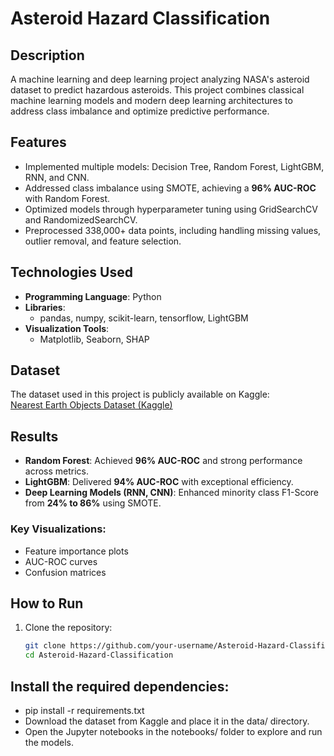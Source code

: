 # Asteroid Hazard Classification

## Description
A machine learning and deep learning project analyzing NASA's asteroid dataset to predict hazardous asteroids. This project combines classical machine learning models and modern deep learning architectures to address class imbalance and optimize predictive performance.

## Features
- Implemented multiple models: Decision Tree, Random Forest, LightGBM, RNN, and CNN.
- Addressed class imbalance using SMOTE, achieving a **96% AUC-ROC** with Random Forest.
- Optimized models through hyperparameter tuning using GridSearchCV and RandomizedSearchCV.
- Preprocessed 338,000+ data points, including handling missing values, outlier removal, and feature selection.

## Technologies Used
- **Programming Language**: Python  
- **Libraries**: 
  - pandas, numpy, scikit-learn, tensorflow, LightGBM
- **Visualization Tools**: 
  - Matplotlib, Seaborn, SHAP

## Dataset
The dataset used in this project is publicly available on Kaggle:  
[Nearest Earth Objects Dataset (Kaggle)](https://www.kaggle.com/datasets/ivansher/nasa-nearest-earth-objects-1910-2024)

## Results
- **Random Forest**: Achieved **96% AUC-ROC** and strong performance across metrics.
- **LightGBM**: Delivered **94% AUC-ROC** with exceptional efficiency.
- **Deep Learning Models (RNN, CNN)**: Enhanced minority class F1-Score from **24% to 86%** using SMOTE.  

### Key Visualizations:
- Feature importance plots
- AUC-ROC curves
- Confusion matrices

## How to Run
1. Clone the repository:
   ```bash
   git clone https://github.com/your-username/Asteroid-Hazard-Classification.git
   cd Asteroid-Hazard-Classification
## Install the required dependencies:
   - pip install -r requirements.txt
   - Download the dataset from Kaggle and place it in the data/ directory.
   - Open the Jupyter notebooks in the notebooks/ folder to explore and run the models.

